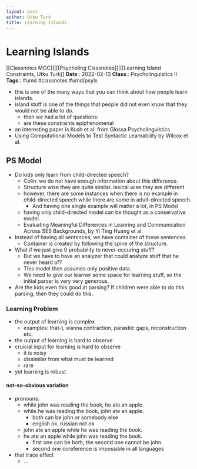 ```yaml
---
layout: post
author: Utku Turk
title: Learning Islands
---
```


# Learning Islands

[[Classnotes MOC]]|[[Psycholing Classnotes]]|[[Learning Island Constraints, Utku Turk]]
**Date**:: 2022-02-13
**Class**:: Psycholinguistics II
**Tags**:: #umd #classnotes  #umd/psylx

- this is one of the many ways that you can think about how people learn islands.
- island stuff is one of the things that people did not even know that they would not be able to do.
	- then we had a lot of questions:
	- are these constraints epiphenomenal
- an interesting paper is Kush et al. from Glossa Psycholinguistics
- Using Computational Models to Test Syntactic Learnability by Wilcox et al. 

## PS Model
- Do kids only learn from child-directed speech?
	- Colin: we do not have enough information about this difference.
	- Structure wise they are quite similar. lexical wise they are different
	- however, there are some instances when there is no example in child-directed speech while there are some in adult-directed speech. 
		- And having one single example will matter a lot, in PS Model
	- having only child-directed model can be thought as a conservative model.
	- Evaluating Meaningful Differences in Leanring and Communication Across SES Backgrounds, by Yi Ting Huang et al.
- Instead of having all sentences, we have container of these sentences.
	- Container is created by following the spine of the structure. 
- What if we just give 0 probability to never-occuring stuff?
	- But we have to have an analyzer that could analyze stuff that he never heard of?
	- This model then assumes only positive data.
	- We need to give our learner some space for learning stuff, so the initial parser is very very generous. 
- Are the kids even this good at parsing? If children were able to do this parsing, then they could do this.


### Learning Problem
- the output of learning is complex
	- examples: that-t, wanna contraction, parastiic gaps, reconstruction etc.
- the output of learning is hard to observe
- cruicial input for learning is hard to observe
	- it is noisy
	- dissimilar from what must be learned
	- rare
- yet learning is robust

#### not-so-obvious variation
- pronouns:
	- while john was reading the book, he ate an apple.
	- while he was reading the book, john ate an apple.
		- both can be john or somebody else
		- english ok, russian not ok
	- john ate an apple while he was reading the book.
	- he ate an apple while john was reading the book.
		- first one can be both, the second one cannot be john.
		- second one coreference is impossible in all languages
- that trace effect
	- ...

